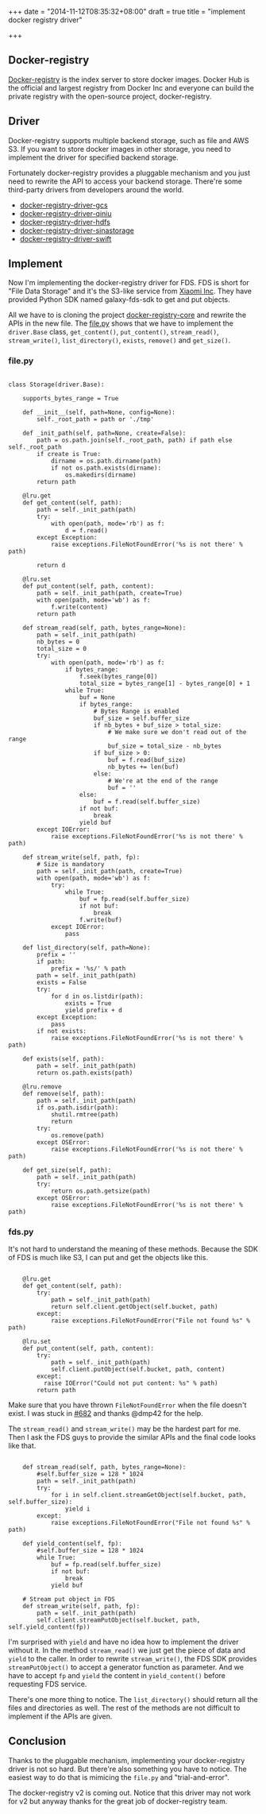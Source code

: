 +++
date = "2014-11-12T08:35:32+08:00"
draft = true
title = "implement docker registry driver"

+++



## Docker-registry

[Docker-registry](https://github.com/docker/docker-registry) is the index server to store docker images. Docker Hub is the official and largest registry from Docker Inc and everyone can build the private registry with the open-source project, docker-registry.

## Driver

Docker-registry supports multiple backend storage, such as file and AWS S3. If you want to store docker images in other storage, you need to implement the driver for specified backend storage.

Fortunately docker-registry provides a pluggable mechanism and you just need to rewrite the API to access your backend storage. There're some third-party drivers from developers around the world.

* [docker-registry-driver-gcs](https://github.com/dmp42/docker-registry-driver-gcs)
* [docker-registry-driver-qiniu](https://github.com/zhangpeihao/docker-registry-driver-qiniu)
* [docker-registry-driver-hdfs](https://github.com/lyda/docker-registry-driver-hdfs)
* [docker-registry-driver-sinastorage](https://github.com/kerwin/docker-registry-driver-sinastorage)
* [docker-registry-driver-swift](https://github.com/bacongobbler/docker-registry-driver-swift)

## Implement

Now I'm implementing the docker-registry driver for FDS. FDS is short for "File Data Storage" and it's the S3-like service from [Xiaomi Inc](http://mi.com). They have provided Python SDK named galaxy-fds-sdk to get and put objects.

All we have to is cloning the project [docker-registry-core](https://github.com/docker/docker-registry/tree/master/depends/docker-registry-core) and rewrite the APIs in the new file. The [file.py](https://github.com/docker/docker-registry/blob/master/depends/docker-registry-core/docker_registry/drivers/file.py) shows that we have to implement the `driver.Base` class, `get_content()`, `put_content()`, `stream_read()`, `stream_write()`, `list_directory()`, `exists`, `remove()` and `get_size()`. 

### file.py

```

class Storage(driver.Base):

    supports_bytes_range = True

    def __init__(self, path=None, config=None):
        self._root_path = path or './tmp'

    def _init_path(self, path=None, create=False):
        path = os.path.join(self._root_path, path) if path else self._root_path
        if create is True:
            dirname = os.path.dirname(path)
            if not os.path.exists(dirname):
                os.makedirs(dirname)
        return path

    @lru.get
    def get_content(self, path):
        path = self._init_path(path)
        try:
            with open(path, mode='rb') as f:
                d = f.read()
        except Exception:
            raise exceptions.FileNotFoundError('%s is not there' % path)

        return d

    @lru.set
    def put_content(self, path, content):
        path = self._init_path(path, create=True)
        with open(path, mode='wb') as f:
            f.write(content)
        return path

    def stream_read(self, path, bytes_range=None):
        path = self._init_path(path)
        nb_bytes = 0
        total_size = 0
        try:
            with open(path, mode='rb') as f:
                if bytes_range:
                    f.seek(bytes_range[0])
                    total_size = bytes_range[1] - bytes_range[0] + 1
                while True:
                    buf = None
                    if bytes_range:
                        # Bytes Range is enabled
                        buf_size = self.buffer_size
                        if nb_bytes + buf_size > total_size:
                            # We make sure we don't read out of the range
                            buf_size = total_size - nb_bytes
                        if buf_size > 0:
                            buf = f.read(buf_size)
                            nb_bytes += len(buf)
                        else:
                            # We're at the end of the range
                            buf = ''
                    else:
                        buf = f.read(self.buffer_size)
                    if not buf:
                        break
                    yield buf
        except IOError:
            raise exceptions.FileNotFoundError('%s is not there' % path)

    def stream_write(self, path, fp):
        # Size is mandatory
        path = self._init_path(path, create=True)
        with open(path, mode='wb') as f:
            try:
                while True:
                    buf = fp.read(self.buffer_size)
                    if not buf:
                        break
                    f.write(buf)
            except IOError:
                pass

    def list_directory(self, path=None):
        prefix = ''
        if path:
            prefix = '%s/' % path
        path = self._init_path(path)
        exists = False
        try:
            for d in os.listdir(path):
                exists = True
                yield prefix + d
        except Exception:
            pass
        if not exists:
            raise exceptions.FileNotFoundError('%s is not there' % path)

    def exists(self, path):
        path = self._init_path(path)
        return os.path.exists(path)

    @lru.remove
    def remove(self, path):
        path = self._init_path(path)
        if os.path.isdir(path):
            shutil.rmtree(path)
            return
        try:
            os.remove(path)
        except OSError:
            raise exceptions.FileNotFoundError('%s is not there' % path)

    def get_size(self, path):
        path = self._init_path(path)
        try:
            return os.path.getsize(path)
        except OSError:
            raise exceptions.FileNotFoundError('%s is not there' % path)

```

### fds.py

It's not hard to understand the meaning of these methods. Because the SDK of FDS is much like S3, I can put and get the objects like this.

```

    @lru.get                                                                                                                                                                                                        
    def get_content(self, path):                                                                                                                                                                                    
        try:                                                                                                                                                                                                        
            path = self._init_path(path)                                                                                                                                                                            
            return self.client.getObject(self.bucket, path)                                                                                                                                                         
        except:                                                                                                                                                                                                     
            raise exceptions.FileNotFoundError("File not found %s" % path)  

    @lru.set                                                                                                                                                                                                        
    def put_content(self, path, content):
        try:                                                                                                                                                                                                        
            path = self._init_path(path)                                                                                                                                                                            
            self.client.putObject(self.bucket, path, content)                                                                                                                                                       
        except:                                                                                                                                                                                                     
          raise IOError("Could not put content: %s" % path)                                                                                                                                                         
        return path

```

Make sure that you have thrown `FileNotFoundError` when the file doesn't exist. I was stuck in [#682](https://github.com/docker/docker-registry/issues/682) and thanks @dmp42 for the help.

The `stream_read()` and `stream_write()` may be the hardest part for me.  Then I ask the FDS guys to provide the similar APIs and the final code looks like that.

```

    def stream_read(self, path, bytes_range=None):                                                                                                                                                                  
        #self.buffer_size = 128 * 1024                                                                                                                                                                              
        path = self._init_path(path)                                                                                                                                                                                
        try:                                                                                                                                                                                                        
            for i in self.client.streamGetObject(self.bucket, path, self.buffer_size):
                yield i                                                                                                                                                                                             
        except:                                                                                                                                                                                                     
            raise exceptions.FileNotFoundError("File not found %s" % path)
                                                                                                                              
    def yield_content(self, fp):                                                                                                                                                                                    
        #self.buffer_size = 128 * 1024                                                                                                                                                                              
        while True:
            buf = fp.read(self.buffer_size)
            if not buf:
                break
            yield buf

    # Stream put object in FDS                                                                                                                                                                                      
    def stream_write(self, path, fp):
        path = self._init_path(path)
        self.client.streamPutObject(self.bucket, path, self.yield_content(fp))

```

I'm surprised with `yield` and have no idea how to implement the driver without it. In the method `stream_read()` we just get the piece of data and `yield` to the caller. In order to rewrite `stream_write()`, the FDS SDK provides  `streamPutObject()` to accept a generator function as parameter. And we have to accept `fp` and `yield` the content in `yield_content()` before requesting FDS service.

There's one more thing to notice. The `list_directory()` should return all the files and directories as well. The rest of the methods are not difficult to implement if the APIs are given.

## Conclusion

Thanks to the pluggable mechanism, implementing your docker-registry driver is not so hard. But there're also something you have to notice. The easiest way to do that is mimicing the `file.py` and "trial-and-error".

The docker-registry v2 is coming out. Notice that this driver may not work for v2 but anyway thanks for the great job of docker-registry team.